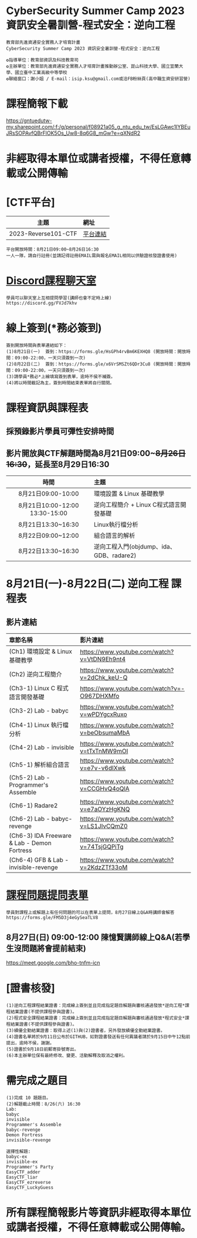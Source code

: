 # CyberSecurity Summer Camp 2023 資訊安全暑訓營-程式安全：逆向工程
```
教育部先進資通安全實務人才培育計畫
CyberSecurity Summer Camp 2023 資訊安全暑訓營-程式安全：逆向工程
   
✪指導單位：教育部資訊及科技教育司
✪主辦單位：教育部先進資通安全實務人才培育計畫推動辦公室、崑山科技大學、國立宜蘭大學、國立臺中工業高級中等學校
✪聯絡窗口：謝小姐 / E-mail：isip.ksu@gmail.com或洽FB粉絲頁(高中職生資安研習營)
```
# 課程簡報下載
https://gntuedutw-my.sharepoint.com/:f:/g/personal/f08921a05_g_ntu_edu_tw/EsLGAwc1IYBEuJRsSOPAvfQBrFlOK5Os_Uw8-8q6G8_mGw?e=qXNdR2

# 非經取得本單位或講者授權，不得任意轉載或公開傳輸

# [CTF平台]
|主題|網址|
|:----:|:------|
|2023-Reverse101-CTF|[平台連結](http://120.114.62.206)|
```
平台開放時間：8月21日09:00~8月26日16:30
一人一隊，請自行註冊(並請記得註冊EMAIL需與報名EMAIL相同以供驗證核發證書使用)
```

# [Discord課程聊天室](https://discord.gg/FVJd7khv)
```
學員可以聊天室上互相提問學習(講師也會不定時上線)
https://discord.gg/FVJd7khv
```


# 線上簽到(*務必簽到)
```
簽到開放時間與表單連結如下：
(1)8月21日(一)  簽到：https://forms.gle/HsGPh4rvBm6KEXHQ8 (開放時間：開放時間：09:00-22:00，一天只須簽到一次)
(2)8月22日(二)  簽到：https://forms.gle/x6VrSMSZt6QDr3Cu8 (開放時間：開放時間：09:00-22:00，一天只須簽到一次)
(3)請學員*務必*上線填寫簽到表單，逾時不侯不補簽。
(4)將以時間截記為主，簽到時間結束表單將自行關閉。
```


#  課程資訊與課程表
## 採預錄影片學員可彈性安排時間
## 影片開放與CTF解題時間為8月21日09:00~~~8月26日16:30~~，延長至8月29日16:30
|時間|主題|
|:----:|:----|
|8月21日09:00-10:00|環境設置 & Linux 基礎教學|
|8月21日10:00-12:00 13:30-15:00| 逆向工程簡介 + Linux C程式語言開發基礎|
|8月21日13:30~16:30|Linux執行檔分析|
|8月22日09:00~12:00|組合語言的解析|
|8月22日13:30~16:30|逆向工程入門(objdump、ida、GDB、radare2)|


# 8月21日(一)-8月22日(二) 逆向工程  課程表
## 影片連結
|章節名稱|影片連結|
|:------|:-------------|
| (Ch1) 環境設定 & Linux 基礎教學 | https://www.youtube.com/watch?v=VtDN9Eh9nt4 |
| (Ch2) 逆向工程簡介 | https://www.youtube.com/watch?v=2dChk_keU-Q |
| (Ch3-1) Linux C 程式語言開發基礎 | https://www.youtube.com/watch?v=-O967DHXMfo |
| (Ch3-2) Lab - babyc | https://www.youtube.com/watch?v=wPDYgcxRuxo |
| (Ch4-1) Linux 執行檔分析 | https://www.youtube.com/watch?v=beObsumaMbA |
| (Ch4-2) Lab - invisible | https://www.youtube.com/watch?v=tTxTnMW9mOI |
| (Ch5-1) 解析組合語言 | https://www.youtube.com/watch?v=e7v-v6dIXwk |
| (Ch5-2) Lab - Programmer's Assemble | https://www.youtube.com/watch?v=CCGHvQ4oQlA |
| (Ch6-1) Radare2 | https://www.youtube.com/watch?v=e7aOYzHgKNQ |
| (Ch6-2) Lab - babyc-revenge | https://www.youtube.com/watch?v=LS1JIvCQmZ0 |
| (Ch6-3) IDA Freeware & Lab - Demon Fortress | https://www.youtube.com/watch?v=74TsjGQPiTg |
| (Ch6-4) GFB & Lab - invisible-revenge | https://www.youtube.com/watch?v=2KdzZTf33oM |

# [課程問題提問表單](https://forms.gle/FM5D3j4eGySeaTLV8)
```
學員對課程上或解題上有任何問題的可以在表單上提問，8月27日線上Q&A時講師會解答
https://forms.gle/FM5D3j4eGySeaTLV8
```

## 8月27日(日) 09:00-12:00 陳憶賢講師線上Q&A(若學生沒問題將會提前結束)
https://meet.google.com/bho-tnfm-icn


# [證書核發]
```
(1)逆向工程課程結業證書：完成線上簽到並且完成指定題目解題與審核通過發放*逆向工程*課程結業證書(不提供課程參與證書)。
(2)程式安全課程結業證書：完成線上簽到並且完成指定題目解題與審核通過發放*程式安全*課程結業證書(不提供課程參與證書)。
(3)績優全勤結業證書：取得上述(1)與(2)證書者，另外發放績優全勤結業證書。
(4)證書名單將於9月11日公布於GITHUB，如對證書發送有任何異議者請於9月15日中午12點前提出，逾時不侯，謝謝。
(5)證書於9月18日前郵寄掛號寄出。
(6)本主辦單位保有最終修改、變更、活動解釋及取消之權利。 
```


#  需完成之題目      
```
(1)完成 10 題題目。
(2)解題截止時間：8/26(六) 16:30
Lab:
babyc
invisible
Programmer's Assemble
babyc-revenge
Demon Fortress
invisible-revenge

選擇性解題:
babyc-ex
invisible-ex
Programmer's Party
EasyCTF_adder
EasyCTF_liar
EasyCTF_ezreverse
EasyCTF_LuckyGuess
```

#  所有課程簡報影片等資訊非經取得本單位或講者授權，不得任意轉載或公開傳輸。

